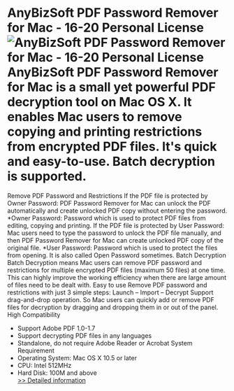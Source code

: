 # AnyBizSoft PDF Password Remover for Mac - 16-20 Personal License<br />![AnyBizSoft PDF Password Remover for Mac - 16-20 Personal License](https://mycommerce.akamaized.net/api/pimages/P300953026/BIG/300953026.PNG)<br />AnyBizSoft PDF Password Remover for Mac is a small yet powerful PDF decryption tool on Mac OS X. It enables Mac users to remove copying and printing restrictions from encrypted PDF files. It's quick and easy-to-use. Batch decryption is supported.
Remove PDF Password and Restrictions
If the PDF file is protected by Owner Password: PDF Password Remover for Mac can unlock the PDF automatically and create unlocked PDF copy without entering the password.
*Owner Password: Password which is used to protect PDF files from editing, copying and printing.
If the PDF file is protected by User Password: Mac users need to type the password to unlock the PDF file manually, and then PDF Password Remover for Mac can create unlocked PDF copy of the original file.
*User Password: Password which is used to protect the files from opening. It is also called Open Password sometimes.
Batch Decryption
Batch Decryption means Mac users can remove PDF password and restrictions for multiple encrypted PDF files (maximum 50 files) at one time. This can highly improve the working efficiency when there are large amount of files need to be dealt with.
Easy to use
Remove PDF password and restrictions with just 3 simple steps: Launch – Import – Decrypt
Support drag-and-drop operation. So Mac users can quickly add or remove PDF files for decryption by dragging and dropping them in or out of the panel.
High Compatibility
* Support Adobe PDF 1.0-1.7
* Support decrypting PDF files in any languages
* Standalone, do not require Adobe Reader or Acrobat
System Requirement
* Operating System: Mac OS X 10.5 or later
* CPU: Intel 512MHz
* Hard Disk: 100M and above<br />[>> Detailed information](https://secure.shareit.com/shareit/product.html?productid=300953026&affiliateid=200057808)